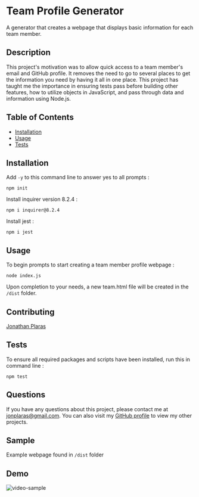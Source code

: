 
# Team Profile Generator

A generator that creates a webpage that displays basic information for each team member.

## Description

This project's motivation was to allow quick access to a team member's email and GitHub profile.  It removes the need to go to several places to get the information you need by having it all in one place. This project has taught me the importance in ensuring tests pass before building other features, how to utilize objects in JavaScript, and pass through data and information using Node.js.

## Table of Contents

* [Installation](#Installation)
* [Usage](#Usage)
* [Tests](#Tests)

## Installation
Add `-y` to this command line to answer yes to all prompts :
```
npm init
``` 
Install inquirer version 8.2.4 :
```
npm i inquirer@8.2.4 
```
Install jest :
```
npm i jest
```
## Usage

To begin prompts to start creating a team member profile webpage :
```
node index.js 
```
Upon completion to your needs, a new team.html file will be created in the `/dist` folder.

## Contributing

[Jonathan Plaras](https://github.com/pljon)

## Tests

To ensure all required packages and scripts have been installed, run this in command line :
```
npm test
```

## Questions

If you have any questions about this project, please contact me at jonplaras@gmail.com. You can also visit my [GitHub profile](https://github.com/pljon) to view my other projects.

## Sample

Example webpage found in `/dist` folder

## Demo

![video-sample](./assets/video/team-profile-generator.gif)